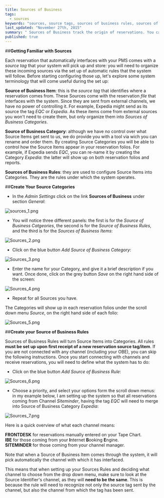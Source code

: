 ```yaml
---
title: Sources of Business
tags: 
  - sources
keywords: "sources, source tags, sources of business rules, sources of business categories, "
last_updated: "November 27th, 2015"
summary: " Sources of Business track the origin of reservations. You can report on these sources to find out where people come to know about your property, or to check the production level for each channel.  "
published: true
---
```









##**Getting Familiar with Sources** 


Each reservation that automatically interfaces with your PMS comes with a _source tag_ that your system will pick up and store: you will need to organize these incoming sources via the set up of automatic rules that the system will follow. Before starting configuring those up, let's explore some system terminology that will come useful during the set up: 
  
  
  
**Source of Business Item**:  this is the _source tag_ that identifies where a reservation comes from. These Sources come with the reservation _file_ that interfaces with the system. Since they are sent from external channels, we have no power of controlling it. For example, Expedia might send as its source the tag _EQC_ or _Expedia_. As these items come from external sources you won't need to create them, but only organize them into _Sources of Business Categories_.
  
  
  
**Source of Business Category**: although we have no control over what Source Items get sent to us, we do provide you with a tool via wich you can rename and order them. By creating Source Categories you will be able to control how the Source Items appear in your reservation folios. For example, if Expedia sends _EQC_, you can re-name it by creating the Category _Expedia_: the latter will show up on both reservation folios and reports.
  
  
**Sources of Business Rules**: they are used to configure Source Items into Categories. They are the rules under which the system operates.  


##**Create Your Source Categories** 

 - In the _Admin Settings_ click on the link **Sources of Business** under section _General_:  



![sources_1.png]({{site.baseurl}}/images/sources_1.png)



 
 - You will notice three different panels: the first is for the _Source of Business Catgeories_, the second is for the _Source of Business Rules_, and the third is for the _Sources of Business Items_:  
 
![Sources_2.png]({{site.baseurl}}/images/Sources_2.png)



 
  - Click on the blue button _Add Source of Business Category_:  
  
![Sources_3.png]({{site.baseurl}}/images/Sources_3.png)



  
  - Enter the name for your Category, and give it a brief description if you want. Once done, click on the grey button _Save_ on the right hand side of the screen:
  
![Sources_4.png]({{site.baseurl}}/images/Sources_4.png)

  
  - Repeat for all Sources you have.
  
 The Categories will show up in each reservation folios under the scroll down menu _Source_, on the right hand side of each folio:  
 
![Sources_5.png]({{site.baseurl}}/images/Sources_5.png)
 
 
##**Create your Source of Business Rules**  
 
 Sources of Business Rules will turn Source Items into Categories. All rules **must be set up upon first receipt of a new reservation source tag/item**. If you are not connected with any channel (including your OBE), you can skip the following instructions.
 Once you start connecting with channels and receive reservations, you will need to define what the system has to do: 
 
  - Click on the blue button _Add Source of Business Rule_:  
  

![Sources_6.png]({{site.baseurl}}/images/Sources_6.png)


  
  - Choose a priority, and select your options form the scroll down menus: in my example below, I am setting up the system so that all reservations coming from Channel _Siteminder_, having the tag _EQC_ will need to merge into Source of Business Category _Expedia_:  
  
![Sources_7.png]({{site.baseurl}}/images/Sources_7.png)




Here is a quick overview of what each channel means:  

 **FRONTDESK** for reservations manually entered on your Tape Chart.  
 **IBE** for those coming from your **I**nternet **B**ooking **E**ngine.  
 **SITEMINDER** for those coming from your channel manager.  
 

Note that when a Source of Business Item comes through the system, it will pick automatically the channel with which it has interfaced.



This means that when setting up your Sources Rules and deciding what channel to choose from the drop down menu, make sure to look at the Source Identifier's channel, as they will **need to be the same**. This is because the rule will need to recognize not only the source tag sent by the channel, but also the channel from which the tag has been sent.
